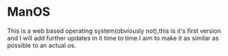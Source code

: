 # ManOS

This is a web based operating system(obviously not),this is it's first version and I will add further updates in it time to time.I aim to make it as similar as possible to an actual os.
